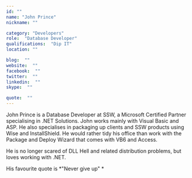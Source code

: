 ```yaml
---
id: ""
name: "John Prince"
nickname: ""

category: "Developers"
role:  "Database Developer"
qualifications:  "Dip IT"
location: ""

blog:  ""
website:  ""
facebook:  ""
twitter:  ""
linkedin:  ""
skype:  ""

quote:  ""
---
```


John Prince is a Database Developer at SSW, a Microsoft Certified Partner specialising in .NET Solutions. John works mainly with Visual Basic and ASP. He also specialises in packaging up clients and SSW products using Wise and InstallShield. He would rather tidy his office than work with the Package and Deploy Wizard that comes with VB6 and Access.

He is no longer scared of DLL Hell and related distribution problems, but loves working with .NET.

His favourite quote is *"Never give up" *